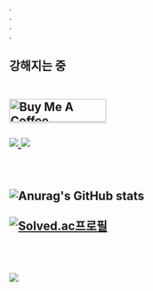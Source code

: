 .<br>
.<br>
.<br>
.<br>
<h2>강해지는 중<br>
<br>

<a href="https://www.buymeacoffee.com/gbraad" target="_blank"><img src="https://www.buymeacoffee.com/assets/img/custom_images/orange_img.png" alt="Buy Me A Coffee" style="height: 41px !important;width: 174px !important;box-shadow: 0px 3px 2px 0px rgba(190, 190, 190, 0.5) !important;-webkit-box-shadow: 0px 3px 2px 0px rgba(190, 190, 190, 0.5) !important;" ></a>
<br><br>
<a href="-blank" target="_blank">
  <img src="https://img.shields.io/badge/Java-007396?style=flat-square&logo=Java&logoColor=white"/>
  <img src="https://img.shields.io/badge/Swift-#F05138?style=for-the-badge&logo=Swift&logoColor=white">
</a>
 
  
  
<br><br>
  ![Anurag's GitHub stats](https://github-readme-stats.vercel.app/api?username=YunSeok-Choi&theme=dark&show_icons=true)
<br><br>
  [![Solved.ac프로필](http://mazassumnida.wtf/api/v2/generate_badge?boj=dbstjr9898)](https://solved.ac/profile/dbstjr9898)

<br><br>
<a href="https://github.com/YunSeok-Choi"><img src="https://hits.seeyoufarm.com/api/count/incr/badge.svg?url=https%3A%2F%2Fgithub.com%2FYunSeok-Choi&count_bg=%2379C83D&title_bg=%23555555&icon=&icon_color=%23E7E7E7&title=hits&edge_flat=false"/></a>                    
